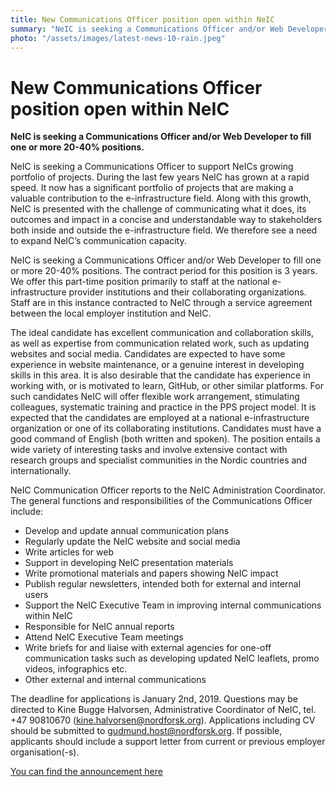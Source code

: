 ```yaml
---
title: New Communications Officer position open within NeIC
summary: "NeIC is seeking a Communications Officer and/or Web Developer to fill one or more 20-40% positions"
photo: "/assets/images/latest-news-10-rain.jpeg"
---
```


# New Communications Officer position open within NeIC

**NeIC is seeking a Communications Officer and/or Web Developer to fill one or more 20-40% positions.**

NeIC is seeking a Communications Officer to support NeICs growing portfolio of projects. During the last few years NeIC has grown at a rapid speed. It now has a significant portfolio of projects that are making a valuable contribution to the e-infrastructure field. Along with this growth, NeIC is presented with the challenge of communicating what it does, its outcomes and impact in a concise and understandable way to stakeholders both inside and outside the e-infrastructure field. We therefore see a need to expand NeIC’s communication capacity. 

NeIC is seeking a Communications Officer and/or Web Developer to fill one or more 20-40% positions. The contract period for this position is 3 years. We offer this part-time position primarily to staff at the national e-infrastructure provider institutions and their collaborating organizations. Staff are in this instance contracted to NeIC through a service agreement between the local employer institution and NeIC. 

The ideal candidate has excellent communication and collaboration skills, as well as expertise from communication related work, such as updating websites and social media. Candidates are expected to have some experience in website maintenance, or a genuine interest in developing skills in this area. It is also desirable that the candidate has experience in working with, or is motivated to learn, GitHub, or other similar platforms. For such candidates NeIC will offer flexible work arrangement, stimulating colleagues, systematic training and practice in the PPS project model. It is expected that the candidates are employed at a national e-infrastructure organization or one of its collaborating institutions. Candidates must have a good command of English (both written and spoken). The position entails a wide variety of interesting tasks and involve extensive contact with research groups and specialist communities in the Nordic countries and internationally. 

NeIC Communication Officer reports to the NeIC Administration Coordinator. The general functions and responsibilities of the Communications Officer include:

* Develop and update annual communication plans
* Regularly update the NeIC website and social media
* Write articles for web
* Support in developing NeIC presentation materials
* Write promotional materials and papers showing NeIC impact
* Publish regular newsletters, intended both for external and internal users
* Support the NeIC Executive Team in improving internal communications within NeIC
* Responsible for NeIC annual reports
* Attend NeIC Executive Team meetings
* Write briefs for and liaise with external agencies for one-off communication tasks such as developing updated NeIC leaflets, promo videos, infographics etc.  
* Other external and internal communications

The deadline for applications is January 2nd, 2019. Questions may be directed to Kine Bugge Halvorsen, Administrative Coordinator of NeIC, tel. +47 90810670 (kine.halvorsen@nordforsk.org). Applications including CV should be submitted to gudmund.host@nordforsk.org. If possible, applicants should include a support letter from current or previous employer organisation(-s).

[You can find the announcement here](https://neic.no/about/positions/)
